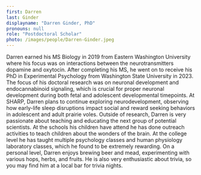 ```yaml
---
first: Darren
last: Ginder
displayname: "Darren Ginder, PhD"
pronouns: null
role: "Postdoctoral Scholar"
photo: /images/people/Darren-Ginder.jpeg
---
```


Darren earned his MS Biology in 2019 from Eastern Washington University where his focus was on interactions between the neurotransmitters dopamine and oxytocin. After completing his MS, he went on to receive his PhD in Experimental Psychology from Washington State University in 2023. The focus of his doctoral research was on neuronal development and endocannabinoid signaling, which is crucial for proper neuronal development during both fetal and adolescent developmental timepoints. At SHARP, Darren plans to continue exploring neurodevelopment, observing how early-life sleep disruptions impact social and reward seeking behaviors in adolescent and adult prairie voles. Outside of research, Darren is very passionate about teaching and educating the next group of potential scientists. At the schools his children have attend he has done outreach activities to teach children about the wonders of the brain. At the college level he has taught multiple psychology classes and human physiology laboratory classes, which he found to be extremely rewarding. On a personal level, Darren enjoys brewing beer and mead, experimenting with various hops, herbs, and fruits. He is also very enthusiastic about trivia, so you may find him at a local bar for trivia nights. 